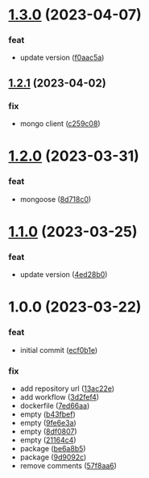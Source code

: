 # [1.3.0](https://github.com/a-badalyan/torgi-gov-telegram-bot/compare/v1.2.1...v1.3.0) (2023-04-07)


### feat

* update version ([f0aac5a](https://github.com/a-badalyan/torgi-gov-telegram-bot/commit/f0aac5a6d270460f626daf8afc602abe8d944170))

## [1.2.1](https://github.com/a-badalyan/torgi-gov-telegram-bot/compare/v1.2.0...v1.2.1) (2023-04-02)


### fix

* mongo client ([c259c08](https://github.com/a-badalyan/torgi-gov-telegram-bot/commit/c259c08fdb394433bf462d4e221128488acd6bc3))

# [1.2.0](https://github.com/a-badalyan/torgi-gov-telegram-bot/compare/v1.1.0...v1.2.0) (2023-03-31)


### feat

* mongoose ([8d718c0](https://github.com/a-badalyan/torgi-gov-telegram-bot/commit/8d718c0b538e11b844150f689be69884eeabf589))

# [1.1.0](https://github.com/a-badalyan/torgi-gov-telegram-bot/compare/v1.0.0...v1.1.0) (2023-03-25)


### feat

* update version ([4ed28b0](https://github.com/a-badalyan/torgi-gov-telegram-bot/commit/4ed28b0978d5f38058fafcee0407f139a4819a06))

# 1.0.0 (2023-03-22)


### feat

* initial commit ([ecf0b1e](https://github.com/a-badalyan/torgi-gov-telegram-bot/commit/ecf0b1e5a0d0afacf1b7a2f5b0bb17d5c2b53734))

### fix

* add repository url ([13ac22e](https://github.com/a-badalyan/torgi-gov-telegram-bot/commit/13ac22e93d91bc0e4d8fad0755893c5c5b11277c))
* add workflow ([3d2fef4](https://github.com/a-badalyan/torgi-gov-telegram-bot/commit/3d2fef4728321045cc641c3efca10d63d2615ab2))
* dockerfile ([7ed66aa](https://github.com/a-badalyan/torgi-gov-telegram-bot/commit/7ed66aa465f91385de659e4a4e2ddc6b3c94581a))
* empty ([b43fbef](https://github.com/a-badalyan/torgi-gov-telegram-bot/commit/b43fbef8ba561feab2bef3b2758aae0c54b9400c))
* empty ([9fe6e3a](https://github.com/a-badalyan/torgi-gov-telegram-bot/commit/9fe6e3a3b79e0d60a608f663092692f5a2807c80))
* empty ([8df0807](https://github.com/a-badalyan/torgi-gov-telegram-bot/commit/8df0807502e70b7da43a9a750a68a8e9549ab4e5))
* empty ([21164c4](https://github.com/a-badalyan/torgi-gov-telegram-bot/commit/21164c4d3d1251f28146e416cfa4524f1d182f02))
* package ([be6a8b5](https://github.com/a-badalyan/torgi-gov-telegram-bot/commit/be6a8b5da3cd1981c76ccd4bfa4a154efb850b88))
* package ([9d9092c](https://github.com/a-badalyan/torgi-gov-telegram-bot/commit/9d9092c9d1e7f80a5590c3d17b3d4ed53c438f75))
* remove comments ([57f8aa6](https://github.com/a-badalyan/torgi-gov-telegram-bot/commit/57f8aa6a8a3875aa4891f85232077e9aa7401f2c))
